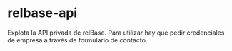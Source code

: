 # relbase-api
Explota la API privada de relBase. Para utilizar hay que pedir credenciales de empresa a través de formulario de contacto.
